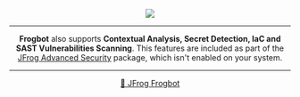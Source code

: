 <div align='center'>

[![](https://raw.githubusercontent.com/jfrog/frogbot/master/resources/v2/noVulnerabilityBannerMR.png)](https://github.com/jfrog/frogbot#readme)

</div>


---
<div align='center'>

**Frogbot** also supports **Contextual Analysis, Secret Detection, IaC and SAST Vulnerabilities Scanning**. This features are included as part of the [JFrog Advanced Security](https://jfrog.com/xray/) package, which isn't enabled on your system.

</div>


---
<div align='center'>

[🐸 JFrog Frogbot](https://github.com/jfrog/frogbot#readme)

</div>
